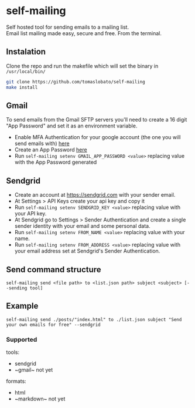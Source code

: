 # self-mailing
Self hosted tool for sending emails to a mailing list.
<br>
Email list mailing made easy, secure and free. From the terminal.

## Instalation
Clone the repo and run the makefile which will set the binary in `/usr/local/bin/`
``` bash
git clone https://github.com/tomaslobato/self-mailing
make install
```

## Gmail
To send emails from the Gmail SFTP servers you'll need to create a 16 digit "App Password" and set it as an environment variable.
- Enable MFA Authentication for your google account (the one you will send emails with) [here](https://support.google.com/accounts/answer/185839?hl=en&co=GENIE.Platform%3DDesktop)
- Create an App Password [here](https://myaccount.google.com/apppasswords)
- Run `self-mailing setenv GMAIL_APP_PASSWORD <value>` replacing value with the App Password generated

## Sendgrid
- Create an account at https://sendgrid.com with your sender email.
- At Settings > API Keys create your api key and copy it
- Run `self-mailing setenv SENDGRID_KEY <value>` replacing value with your API key.
- At Sendgrid go to Settings > Sender Authentication and create a single sender identity with your email and some personal data.
- Run `self-mailing setenv FROM_NAME <value>` replacing value with your name.
- Run `self-mailing setenv FROM_ADDRESS <value>` replacing value with your email address set at Sendgrid's Sender Authentication.

## Send command structure
```
self-mailing send <file path> to <list.json path> subject <subject> [--sending tool]
```

## Example
```
self-mailing send ./posts/"index.html" to ./list.json subject "Send your own emails for free" --sendgrid
```

### Supported
tools:
- sendgrid
- ~gmail~ not yet

formats:
- html
- ~markdown~ not yet
